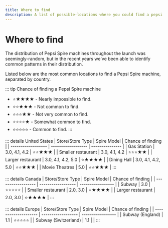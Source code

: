 ```yaml
---
title: Where to find
description: A list of possible-locations where you could find a pepsi spire machine.
---
```


# Where to find

The distribution of Pepsi Spire machines throughout the launch was seemingly-random, but in the recent years we've been able to identify common patterns in their distribution.

Listed below are the most common locations to find a Pepsi Spire machine, separated by country.

::: tip Chance of finding a Pepsi Spire machine
- ⭐★★★★ - Nearly impossible to find.
- ⭐⭐★★★ - Not common to find.
- ⭐⭐⭐★★ - Not very common to find.
- ⭐⭐⭐⭐★ - Somewhat common to find.
- ⭐⭐⭐⭐⭐ - Common to find.
:::

::: details United States
| Store/Store Type   | Spire Model        | Chance of finding |
| ------------------ | ------------------ | ---------------   |
| Gas Station        | 3.0, 4.1, 4.2      | ⭐⭐★★★            |
| Smaller restaurant | 3.0, 4.1, 4.2      | ⭐⭐⭐★★           |
| Larger restaurant  | 3.0, 4.1, 4.2, 5.0 | ⭐★★★★            |
| Dining Hall        | 3.0, 4.1, 4.2, 5.0 | ⭐⭐★★★            |
| Movie Theatres     | 5.0                | ⭐⭐★★★            |
:::

::: details Canada
| Store/Store Type   | Spire Model        | Chance of finding |
| ------------------ | ------------------ | ----------------- |
| Subway             | 3.0                | ⭐⭐⭐⭐⭐          |
| Smaller restaurant | 2.0, 3.0           | ⭐★★★★             |
| Larger restaurant  | 2.0, 3.0           | ⭐★★★★             |
:::

::: details Europe
| Store/Store Type     | Spire Model        | Chance of finding |
| -------------------- | ------------------ | ----------------- |
| Subway (England)     | 1.1                | ⭐⭐⭐⭐⭐          |
| Subway (Switzerland) | 1.1                |                   |
:::